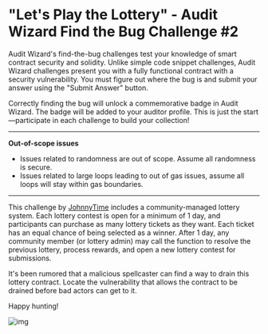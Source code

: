 # "Let's Play the Lottery" - Audit Wizard Find the Bug Challenge #2

Audit Wizard's find-the-bug challenges test your knowledge of smart contract security and solidity. Unlike simple code snippet challenges, Audit Wizard challenges present you with a fully functional contract with a security vulnerability. You must figure out where the bug is and submit your answer using the "Submit Answer" button.

Correctly finding the bug will unlock a commemorative badge in Audit Wizard. The badge will be added to your auditor profile. This is just the start—participate in each challenge to build your collection!

---

**Out-of-scope issues**

- Issues related to randomness are out of scope. Assume all randomness is secure.
- Issues related to large loops leading to out of gas issues, assume all loops will stay within gas boundaries.

---

This challenge by [JohnnyTime](https://twitter.com/RealJohnnyTime) includes a community-managed lottery system. Each lottery contest is open for a minimum of 1 day, and participants can purchase as many lottery tickets as they want. Each ticket has an equal chance of being selected as a winner. After 1 day, any community member (or lottery admin) may call the function to resolve the previous lottery, process rewards, and open a new lottery contest for submissions.

It's been rumored that a malicious spellcaster can find a way to drain this lottery contract. Locate the vulnerability that allows the contract to be drained before bad actors can get to it.

Happy hunting!

![img](https://i.ibb.co/bBzMmNt/21239f45d36c1497ac703c2a1e27da37.png)
